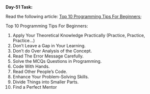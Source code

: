 **Day-51 Task:**

Read the following article: 
[Top 10 Programming Tips For Beginners](https://www.geeksforgeeks.org/programming-tips-for-beginners/);


Top 10 Programming Tips For Beginners:

1. Apply Your Theoretical Knowledge Practically (Practice, Practice, Practice…)
2. Don’t Leave a Gap in Your Learning.
3. Don’t do Over Analysis of the Concept.
4. Read The Error Message Carefully.
5. Solve the MCQs Questions in Programming.
6. Code With Hands.
7. Read Other People’s Code.
8. Enhance Your Problem-Solving Skills.
9. Divide Things into Smaller Parts.
10. Find a Perfect Mentor